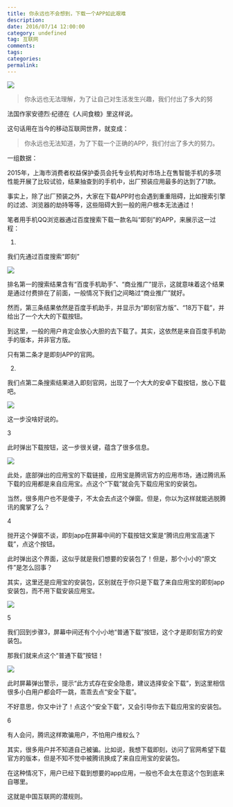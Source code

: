 ```yaml
---
title: 你永远也不会想到，下载一个APP如此艰难
description:
date: 2016/07/14 12:00:00
category: undefined
tag: 互联网
comments:
tags:
categories:
permalink:
---
```



![](http://upload-images.jianshu.io/upload_images/120563-1e61f8ab5e8d080a.jpg?imageMogr2/auto-orient/strip%7CimageView2/2/w/1240)

>你永远也无法理解，为了让自己对生活发生兴趣，我们付出了多大的努

法国作家安德烈·纪德在《人间食粮》里这样说。

这句话用在当今的移动互联网世界，就变成：

>你永远也无法知道，为了下载一个正确的APP，我们付出了多大的努力。

<!--more-->

一组数据：

2015年，上海市消费者权益保护委员会托专业机构对市场上在售智能手机的多项性能开展了比较试验，结果抽查到的手机中，出厂预装应用最多的达到了71款。

事实上，除了出厂预装之外，大家在下载APP时也会遇到重重阻碍，比如搜索引擎的过滤、浏览器的劫持等等，这些阻碍大到一般的用户根本无法通过！

笔者用手机QQ浏览器通过百度搜索下载一款名叫“即刻”的APP，来展示这一过程：

1.

我们先通过百度搜索“即刻”

![](http://upload-images.jianshu.io/upload_images/120563-32c3ce6f7ebf738e?imageMogr2/auto-orient/strip%7CimageView2/2/w/1240)

排名第一的搜索结果含有“百度手机助手”、“商业推广”提示，这就意味着这个结果是通过付费排在了前面，一般情况下我们之间略过“商业推广”就好。

然而，第三条结果依然是百度手机助手，并显示为“即刻官方版”、“18万下载”，并给出了一个大大的下载按钮。

到这里，一般的用户肯定会放心大胆的去下载了。其实，这依然是来自百度手机助手的版本，并非官方版。

只有第二条才是即刻APP的官网。

2.

我们点第二条搜索结果进入即刻官网，出现了一个大大的安卓下载按钮，放心下载吧。

![](http://upload-images.jianshu.io/upload_images/120563-5be33f303a8eabca.jpg?imageMogr2/auto-orient/strip%7CimageView2/2/w/1240)

这一步没啥好说的。

3

此时弹出下载按钮，这一步很关键，蕴含了很多信息。

![](http://upload-images.jianshu.io/upload_images/120563-e7c50473cedbfdd9.jpg?imageMogr2/auto-orient/strip%7CimageView2/2/w/1240)

此处，底部弹出的应用宝的下载链接，应用宝是腾讯官方的应用市场，通过腾讯系下载的应用都是来自应用宝。点这个“下载”就会先下载应用宝的安装包。

当然，很多用户也不是傻子，不太会去点这个弹窗。但是，你以为这样就能逃脱腾讯的魔掌了么？

4

抛开这个弹窗不谈，即刻app在屏幕中间的下载按钮文案是“腾讯应用宝高速下载”，点这个按钮。

此时弹出这个界面，这似乎就是我们想要的安装包了！但是，那个小小的“原文件”是怎么回事？

其实，这里还是应用宝的安装包，区别就在于你只是下载了来自应用宝的即刻app安装包，而不用下载安装应用宝。

![](http://upload-images.jianshu.io/upload_images/120563-8905d8153274d2e0.jpg?imageMogr2/auto-orient/strip%7CimageView2/2/w/1240)

5

我们回到步骤3，屏幕中间还有个小小地“普通下载”按钮，这个才是即刻官方的安装包。

那我们就来点这个“普通下载”按钮！

![](http://upload-images.jianshu.io/upload_images/120563-1b86ade99960150f?imageMogr2/auto-orient/strip%7CimageView2/2/w/1240)

此时屏幕弹出警示，提示“此方式存在安全隐患，建议选择安全下载”，到这里相信很多小白用户都会吓一跳，乖乖去点“安全下载”。

不好意思，你又中计了！点这个“安全下载”，又会引导你去下载应用宝的安装包。

6

有人会问，腾讯这样欺骗用户，不怕用户维权么？

其实，很多用户并不知道自己被骗。比如说，我想下载即刻，访问了官网希望下载官方的版本，但是不知不觉中被腾讯换成了来自应用宝的安装包。

在这种情况下，用户已经下载到想要的app应用，一般也不会太在意这个包到底来自哪里。

这就是中国互联网的潜规则。

